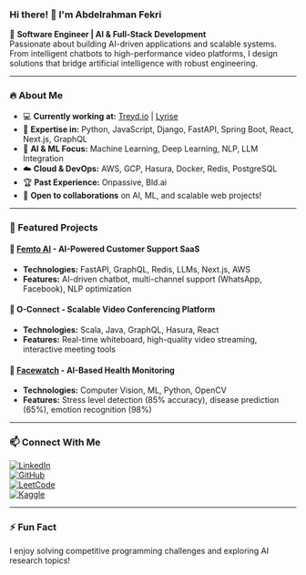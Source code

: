 ### Hi there! 👋 I'm Abdelrahman Fekri

🚀 **Software Engineer | AI & Full-Stack Development**  
Passionate about building AI-driven applications and scalable systems. From intelligent chatbots to high-performance video platforms, I design solutions that bridge artificial intelligence with robust engineering.

---

### 🔥 About Me
- 💻 **Currently working at:** [Treyd.io](https://treyd.io) | [Lyrise](https://lyrise.ai)  
- 🧠 **Expertise in:** Python, JavaScript, Django, FastAPI, Spring Boot, React, Next.js, GraphQL  
- 🤖 **AI & ML Focus:** Machine Learning, Deep Learning, NLP, LLM Integration  
- ☁️ **Cloud & DevOps:** AWS, GCP, Hasura, Docker, Redis, PostgreSQL  
- 🏆 **Past Experience:** Onpassive, Bld.ai  
- 🎯 **Open to collaborations** on AI, ML, and scalable web projects!

---

### 📌 Featured Projects
#### 🔹 [Femto AI](https://github.com/abdelrahmanfekri/FemtoAI) - AI-Powered Customer Support SaaS
- **Technologies:** FastAPI, GraphQL, Redis, LLMs, Next.js, AWS
- **Features:** AI-driven chatbot, multi-channel support (WhatsApp, Facebook), NLP optimization

#### 🔹 O-Connect - Scalable Video Conferencing Platform
- **Technologies:** Scala, Java, GraphQL, Hasura, React
- **Features:** Real-time whiteboard, high-quality video streaming, interactive meeting tools

#### 🔹 [Facewatch](https://github.com/abdelrahmanfekri/Facewatch) - AI-Based Health Monitoring
- **Technologies:** Computer Vision, ML, Python, OpenCV
- **Features:** Stress level detection (85% accuracy), disease prediction (65%), emotion recognition (98%)

---

### 📫 Connect With Me
[![LinkedIn](https://img.shields.io/badge/LinkedIn-Profile-blue?style=flat&logo=linkedin)](https://linkedin.com/in/abdelrahman-fekri)  
[![GitHub](https://img.shields.io/badge/GitHub-Profile-black?style=flat&logo=github)](https://github.com/abdelrahmanfekri)  
[![LeetCode](https://img.shields.io/badge/LeetCode-Profile-orange?style=flat&logo=leetcode)](https://www.leetcode.com/abdelrahmanfakre)  
[![Kaggle](https://img.shields.io/badge/Kaggle-Profile-blue?style=flat&logo=kaggle)](https://kaggle.com/abdelrahmanfakre)  

---

### ⚡ Fun Fact
I enjoy solving competitive programming challenges and exploring AI research topics!
